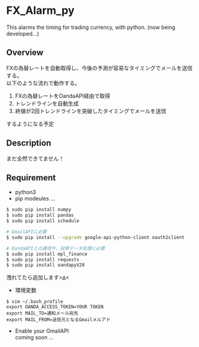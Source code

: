 # FX_Alarm_py
This alarms the timing for trading currency, with python. (now being developed...)

## Overview
FXの為替レートを自動取得し、今後の予測が容易なタイミングでメールを送信する。  
以下のような流れで動作する。  
1. FXの為替レートをOandaAPI経由で取得
2. トレンドラインを自動生成
3. 終値が2回トレンドラインを突破したタイミングでメールを送信

するようになる予定

## Description
まだ全然できてません！

## Requirement
* python3
* pip modeules ...
```bash
$ sudo pip install numpy
$ sudo pip install pandas
$ sudo pip install schedule

# GmailAPIに必要
$ sudo pip install --upgrade google-api-python-client oauth2client

# OandaAPIとの通信や、投資データ処理に必要
$ sudo pip install mpl_finance
$ sudo pip install requests
$ sudo pip install oandapyV20
```
洩れてたら追加します>д<

* 環境変数
```
$ vim ~/.bash_profile
export OANDA_ACCESS_TOKEN=YOUR TOKEN
export MAIL_TO=通知メール宛先
export MAIL_FROM=送信元となるGmailメルアド
```

* Enable your GmailAPI  
coming soon ...
